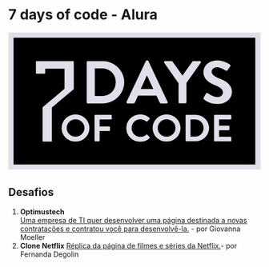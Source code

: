 # 7 days of code - Alura
![logo](./img/7daysofcodelogo.svg)

## Desafios
1. **Optimustech**  
[Uma empresa de TI quer desenvolver uma página destinada a novas contratações e contratou você para desenvolvê-la.](https://7daysofcode.io/matricula/html-css) - por Giovanna Moeller
2. **Clone Netflix**
[Réplica da página de filmes e séries da Netflix.](https://7daysofcode.io/matricula/html-css-netflix)- por Fernanda Degolin
